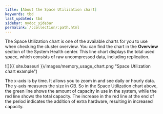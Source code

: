 ```yaml
---
title: [About the Space Utilization chart]
keywords: tbd
last_updated: tbd
sidebar: mydoc_sidebar
permalink: /:collection/:path.html
---
```

The Space Utilization chart is one of the available charts for you to use when checking the cluster overview. You can find the chart in the **Overview** section of the System Health center. This line chart displays the total used space, which consists of raw uncompressed data, including replication.

 ![]({{ site.baseurl }}/images/memory_usage_chart.png "Space Utilization chart example")

The x-axis is by time. It allows you to zoom in and see daily or hourly data. The y-axis measures the size in GB. So in the Space Utilization chart above, the green line shows the amount of capacity in use in the system, while the red line shows the total capacity. The increase in the red line at the end of the period indicates the addition of extra hardware, resulting in increased capacity.
